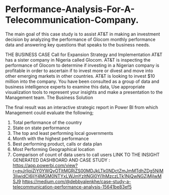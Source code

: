 # Performance-Analysis-For-A-Telecommunication-Company.
The main goal of this case study is to assist AT&amp;T in making an investment decision by analyzing the performance of Glocom monthly performance data and answering key questions that speaks to the business needs.

THE BUSINESS CASE
Call for Expansion Strategy and Implementation
AT&T has a sister company in Nigeria called Glocom. AT&T is inspecting the
performance of Glocom to determine if investing in a Nigerian company is
profitable in order to ascertain if to invest more or divest and move into other
emerging markets in other countries.
AT&T is looking to invest $10 million into the company. You have been consulted as a group of data and business intelligence experts to examine this data, Use appropriate visualization tools to represent your insights and make a presentation to the Management team.
The Business Solution

The final result was an interactive strategic report in Power BI from which Management could evaluate the following;
1. Total performance of the country
2. State on state performance
3. The top and least performing local governments
4. Month with the highest performance
5. Best performing product, calls or data plan
6. Most Performing Geographical location
7. Comparison of count of data users to call users
LINK TO THE INSIGHT GENERATED DASHBOARD AND CASE STUDY : https://app.powerbi.com/view?r=eyJrIjoiZjY0YWQyOTItMGRjZS00MDJkLTk0NDctZmJmMTdhZDg5NjM3IiwidCI6IjY4MGM0NTYxLWJmYzItNGI0Yi1hMzczLTk1NjQwNGZjMjIwMSJ9
https://medium.com/@debbyalenkhe/case-study-a-telecommunication-performance-analysis-15641be83ef5
